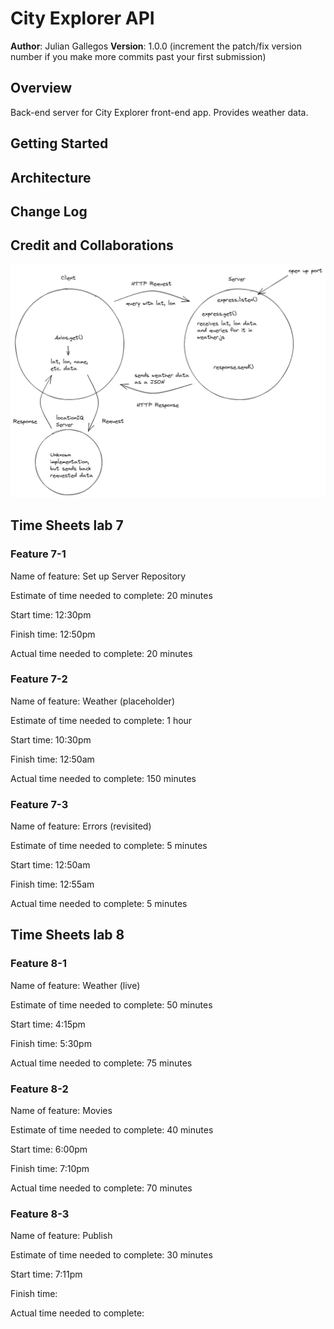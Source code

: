 # City Explorer API

**Author**: Julian Gallegos
**Version**: 1.0.0 (increment the patch/fix version number if you make more commits past your first submission)

## Overview

Back-end server for City Explorer front-end app. Provides weather data.

## Getting Started
<!-- What are the steps that a user must take in order to build this app on their own machine and get it running? -->

## Architecture
<!-- Provide a detailed description of the application design. What technologies (languages, libraries, etc) you're using, and any other relevant design information. -->

## Change Log
<!-- Use this area to document the iterative changes made to your application as each feature is successfully implemented. Use time stamps. Here's an example:

01-01-2001 4:59pm - Application now has a fully-functional express server, with a GET route for the location resource. -->

## Credit and Collaborations
<!-- Give credit (and a link) to other people or resources that helped you build this application. -->

![Client-Server Dataflow](DataFlowDiagram.png)

## Time Sheets lab 7

### Feature 7-1

Name of feature: Set up Server Repository

Estimate of time needed to complete: 20 minutes

Start time: 12:30pm

Finish time: 12:50pm

Actual time needed to complete: 20 minutes

### Feature 7-2

Name of feature: Weather (placeholder)

Estimate of time needed to complete: 1 hour

Start time: 10:30pm

Finish time: 12:50am

Actual time needed to complete: 150 minutes

### Feature 7-3

Name of feature: Errors (revisited)

Estimate of time needed to complete: 5 minutes

Start time: 12:50am

Finish time: 12:55am

Actual time needed to complete: 5 minutes


## Time Sheets lab 8

### Feature 8-1

Name of feature: Weather (live)

Estimate of time needed to complete: 50 minutes

Start time: 4:15pm

Finish time: 5:30pm

Actual time needed to complete: 75 minutes

### Feature 8-2

Name of feature: Movies

Estimate of time needed to complete: 40 minutes

Start time: 6:00pm

Finish time: 7:10pm

Actual time needed to complete: 70 minutes

### Feature 8-3

Name of feature: Publish

Estimate of time needed to complete: 30 minutes

Start time:  7:11pm

Finish time: 

Actual time needed to complete: 